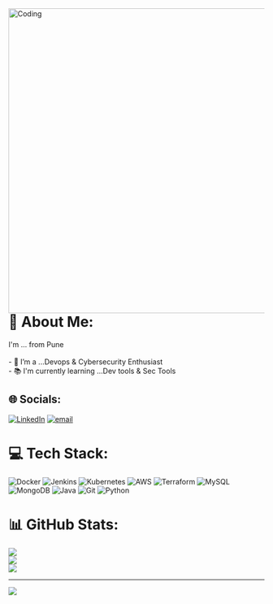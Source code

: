 <img align = "right" alt="Coding" src="https://cdn.dribbble.com/users/1059583/screenshots/4171367/coding-freak.gif" width= "600">

# 💫 About Me:
I'm ... from Pune<br><br>- 🔭 I’m a ...Devops & Cybersecurity Enthusiast<br>- 📚 I'm currently learning ...Dev tools & Sec Tools


## 🌐 Socials:
[![LinkedIn](https://img.shields.io/badge/LinkedIn-%230077B5.svg?logo=linkedin&logoColor=white)](https://linkedin.com/in/https://www.linkedin.com/in/kunal-girme-165347206) [![email](https://img.shields.io/badge/Email-D14836?logo=gmail&logoColor=white)](mailto:ksgirme37@gmail.com) 

# 💻 Tech Stack:
![Docker](https://img.shields.io/badge/docker-%230db7ed.svg?style=for-the-badge&logo=docker&logoColor=white) ![Jenkins](https://img.shields.io/badge/jenkins-%232C5263.svg?style=for-the-badge&logo=jenkins&logoColor=white) ![Kubernetes](https://img.shields.io/badge/kubernetes-%23326ce5.svg?style=for-the-badge&logo=kubernetes&logoColor=white) ![AWS](https://img.shields.io/badge/AWS-%23FF9900.svg?style=for-the-badge&logo=amazon-aws&logoColor=white) ![Terraform](https://img.shields.io/badge/terraform-%235835CC.svg?style=for-the-badge&logo=terraform&logoColor=white) ![MySQL](https://img.shields.io/badge/mysql-4479A1.svg?style=for-the-badge&logo=mysql&logoColor=white) ![MongoDB](https://img.shields.io/badge/MongoDB-%234ea94b.svg?style=for-the-badge&logo=mongodb&logoColor=white) ![Java](https://img.shields.io/badge/java-%23ED8B00.svg?style=for-the-badge&logo=openjdk&logoColor=white) ![Git](https://img.shields.io/badge/git-%23F05033.svg?style=for-the-badge&logo=git&logoColor=white) ![Python](https://img.shields.io/badge/python-3670A0?style=for-the-badge&logo=python&logoColor=ffdd54)
# 📊 GitHub Stats:
![](https://github-readme-stats.vercel.app/api?username=ksgirme&theme=dark&hide_border=false&include_all_commits=false&count_private=false)<br/>
![](https://nirzak-streak-stats.vercel.app/?user=ksgirme&theme=dark&hide_border=false)<br/>
![](https://github-readme-stats.vercel.app/api/top-langs/?username=ksgirme&theme=dark&hide_border=false&include_all_commits=false&count_private=false&layout=compact)

---
[![](https://visitcount.itsvg.in/api?id=ksgirme&icon=0&color=0)](https://visitcount.itsvg.in)

<!-- Proudly created with GPRM ( https://gprm.itsvg.in ) -->

